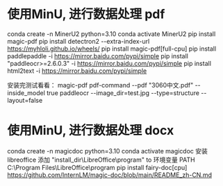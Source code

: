 


# 使用MinU, 进行数据处理 pdf
conda create -n MinerU2 python=3.10
conda activate MinerU2
pip install magic-pdf
pip install detectron2 --extra-index-url https://myhloli.github.io/wheels/
pip install magic-pdf[full-cpu]
pip install paddlepaddle -i https://mirror.baidu.com/pypi/simple
pip install "paddleocr>=2.6.0.3"  -i https://mirror.baidu.com/pypi/simple
pip install html2text  -i https://mirror.baidu.com/pypi/simple

安装完测试看看：
magic-pdf pdf-command --pdf "3060中文.pdf" --inside_model true
paddleocr --image_dir=test.jpg --type=structure --layout=false


# 使用MinU, 进行数据处理 docx
conda create -n magicdoc python=3.10
conda activate magicdoc
安装 libreoffice 
添加 "install_dir\LibreOffice\program" to 环境变量 PATH
C:\Program Files\LibreOffice\program
pip install fairy-doc[cpu] 
https://github.com/InternLM/magic-doc/blob/main/README_zh-CN.md








